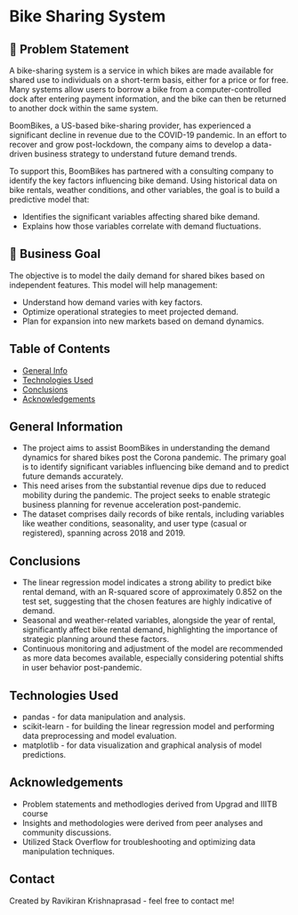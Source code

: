 # Bike Sharing System
## 🧠 Problem Statement

A bike-sharing system is a service in which bikes are made available for shared use to individuals on a short-term basis, either for a price or for free. Many systems allow users to borrow a bike from a computer-controlled dock after entering payment information, and the bike can then be returned to another dock within the same system.

BoomBikes, a US-based bike-sharing provider, has experienced a significant decline in revenue due to the COVID-19 pandemic. In an effort to recover and grow post-lockdown, the company aims to develop a data-driven business strategy to understand future demand trends.

To support this, BoomBikes has partnered with a consulting company to identify the key factors influencing bike demand. Using historical data on bike rentals, weather conditions, and other variables, the goal is to build a predictive model that:

- Identifies the significant variables affecting shared bike demand.
- Explains how those variables correlate with demand fluctuations.

## 🎯 Business Goal

The objective is to model the daily demand for shared bikes based on independent features. This model will help management:
- Understand how demand varies with key factors.
- Optimize operational strategies to meet projected demand.
- Plan for expansion into new markets based on demand dynamics.

## Table of Contents
* [General Info](#general-information)
* [Technologies Used](#technologies-used)
* [Conclusions](#conclusions)
* [Acknowledgements](#acknowledgements)

## General Information
- The project aims to assist BoomBikes in understanding the demand dynamics for shared bikes post the Corona pandemic. The primary goal is to identify significant variables influencing bike demand and to predict future demands accurately.
- This need arises from the substantial revenue dips due to reduced mobility during the pandemic. The project seeks to enable strategic business planning for revenue acceleration post-pandemic.
- The dataset comprises daily records of bike rentals, including variables like weather conditions, seasonality, and user type (casual or registered), spanning across 2018 and 2019.

## Conclusions
- The linear regression model indicates a strong ability to predict bike rental demand, with an R-squared score of approximately 0.852 on the test set, suggesting that the chosen features are highly indicative of demand.
- Seasonal and weather-related variables, alongside the year of rental, significantly affect bike rental demand, highlighting the importance of strategic planning around these factors.
- Continuous monitoring and adjustment of the model are recommended as more data becomes available, especially considering potential shifts in user behavior post-pandemic.

## Technologies Used
- pandas - for data manipulation and analysis.
- scikit-learn - for building the linear regression model and performing data preprocessing and model evaluation.
- matplotlib - for data visualization and graphical analysis of model predictions.

## Acknowledgements
- Problem statements and methodlogies derived from Upgrad and IIITB course
- Insights and methodologies were derived from peer analyses and community discussions.
- Utilized Stack Overflow for troubleshooting and optimizing data manipulation techniques.

## Contact
Created by Ravikiran Krishnaprasad - feel free to contact me!

